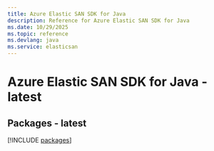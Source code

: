 ```yaml
---
title: Azure Elastic SAN SDK for Java
description: Reference for Azure Elastic SAN SDK for Java
ms.date: 10/29/2025
ms.topic: reference
ms.devlang: java
ms.service: elasticsan
---
```

# Azure Elastic SAN SDK for Java - latest
## Packages - latest
[!INCLUDE [packages](elastic-san-index.md)]